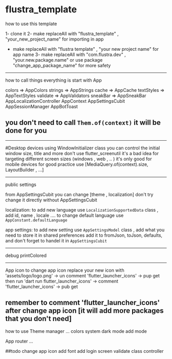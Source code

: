 # flustra_template
how to use this template

1- clone it
2- make replaceAll with "flustra_template" , "your_new_project_name" for importing in app
 - make replaceAll with "flustra template" , "your new project name" for app name
3- make replaceAll with "com.flustra.dev" , "your.new.package.name"
    or use package "change_app_package_name" for more safety



---
how to call things
everything is start with App

colors => AppColors
strings => AppStrings
cache => AppCache
textStyles => AppTextStyles
validate => AppValidators
sneakBar => AppSneakBar
AppLocalizationController
AppContext
AppSettingsCubit
AppSessionManager
AppBotToast

you don't need to call `Them.of(context)` it will be done for you
---


---
#Desktop devices
using WindowInitializer class you can control the initial window size, title and more
don't use flutter_screenutil it's a bad idea for targeting different screen sizes (windows , web , .. ) it's only good for mobile devices
for good practice use [MediaQuery.of(context).size, LayoutBuilder , ...]

---
public settings

from AppSettingsCubit you can change [theme , localization]
don't try change it directly without AppSettingsCubit

localization:
to add new language use `LocalizationSupportedData` class , add id, name , locale ....
to change default language use `AppConstant.defaultLanguage`

app settings:
to add new setting use `AppSettingsModel` class , add what you need to store it in shared preferences add it to fromJson, toJson, defaults,  and don't forget to handel it in `AppSettingsCubit`


---
debug
printColored

---
App icon
to change app icon replace your new icon with 'assets/logo/logo.png'
-> un comment 'flutter_launcher_icons'
-> pup get
then run 'dart run flutter_launcher_icons'
-> comment 'flutter_launcher_icons'
-> pub get

remember to comment 'flutter_launcher_icons' after change app icon [it will add more packages that you don't need]
---

how to use
Theme manager ...
    colors system
    dark mode
    add mode


App router ...

##todo
change app icon
add font
add login screen
validate class
controller

